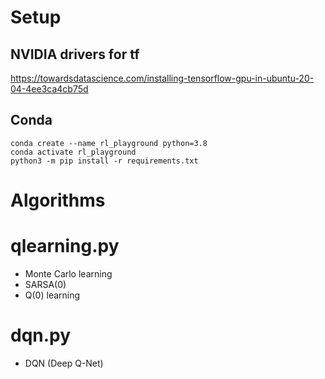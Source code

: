 # Setup
## NVIDIA drivers for tf
https://towardsdatascience.com/installing-tensorflow-gpu-in-ubuntu-20-04-4ee3ca4cb75d

## Conda
```
conda create --name rl_playground python=3.8
conda activate rl_playground
python3 -m pip install -r requirements.txt

```

# Algorithms
# qlearning.py
- Monte Carlo learning
- SARSA(0)
- Q(0) learning
# dqn.py
- DQN (Deep Q-Net)
